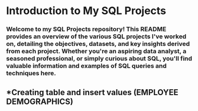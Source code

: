 # Introduction to My SQL Projects

### Welcome to my SQL Projects repository! This README provides an overview of the various SQL projects I've worked on, detailing the objectives, datasets, and key insights derived from each project. Whether you're an aspiring data analyst, a seasoned professional, or simply curious about SQL, you'll find valuable information and examples of SQL queries and techniques here.

##  *Creating table and insert values (EMPLOYEE DEMOGRAPHICS)
